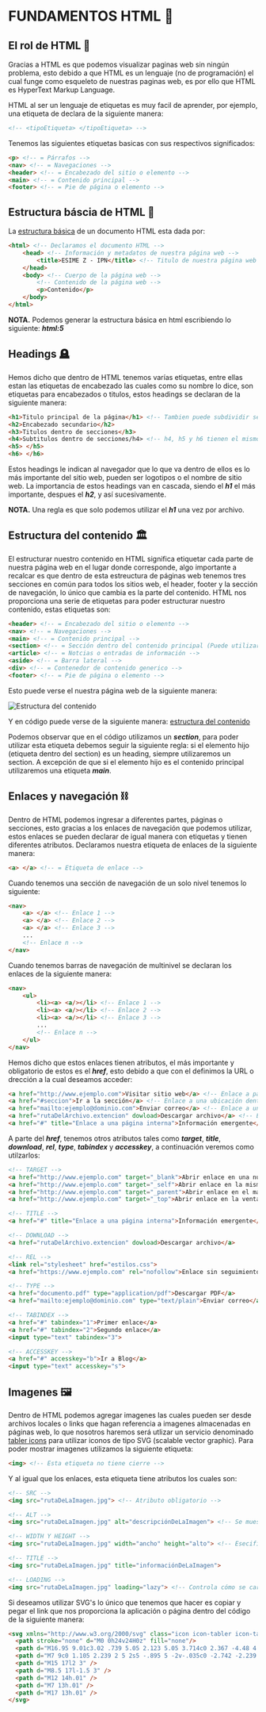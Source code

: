 # FUNDAMENTOS HTML :runner:
## El rol de HTML :rocket:
Gracias a HTML es que podemos visualizar paginas web sin ningún problema, esto debido a que HTML es un lenguaje (no de programación) el cual funge como
esqueleto de nuestras paginas web, es por ello que HTML es HyperText Markup Language.

HTML al ser un lenguaje de etiquetas es muy facil de aprender, por ejemplo, una etiqueta de declara de la siguiente manera:
```html
<!-- <tipoEtiqueta> </tipoEtiqueta> -->
```

Tenemos las siguientes etiquetas basicas con sus respectivos significados:
```html
<p> <!-- = Párrafos -->
<nav> <!-- = Navegaciones -->
<header> <!-- = Encabezado del sitio o elemento -->
<main> <!-- = Contenido principal -->
<footer> <!-- = Pie de página o elemento -->
```

## Estructura báscia de HTML :construction:
La <a href="./01 - Estructura básica/index.html">estructura básica</a> de un documento HTML esta dada por:
```html
<html> <!-- Declaramos el documento HTML -->
    <head> <!-- Información y metadatos de nuestra página web -->
        <title>ESIME Z - IPN</title> <!-- Titulo de nuestra página web -->
    </head>
    <body> <!-- Cuerpo de la página web -->
        <!-- Contenido de la página web -->
        <p>Contenido</p>
    </body>
</html>
```
<b>NOTA.</b> Podemos generar la estructura básica en html escribiendo lo siguiente: <b><i>html:5</b></i>

## Headings :headstone:
Hemos dicho que dentro de HTML tenemos varías etiquetas, entre ellas estan las etiquetas de encabezado las cuales como su nombre lo dice, son etiquetas
para encabezados o titulos, estos headings se declaran de la siguiente manera:
```html
<h1>Titulo principal de la página</h1> <!-- Tambien puede subdividir secciones de la página -->
<h2>Encabezado secundario</h2>
<h3>Titulos dentro de secciones</h3>
<h4>Subtitulos dentro de secciones/h4> <!-- h4, h5 y h6 tienen el mismo uso -->
<h5> </h5>
<h6> </h6>
```
Estos headings le indican al navegador que lo que va dentro de ellos es lo más importante del sitio web, pueden ser logotipos o el nombre de sitio web.
La importancia de estos headings van en cascada, siendo el <b><i>h1</b></i> el más importante, despues el <b><i>h2</b></i>, y así sucesivamente.

<b>NOTA.</b> Una regla es que solo podemos utilizar el <b><i>h1</b></i> una vez por archivo.

## Estructura del contenido :classical_building:
El estructurar nuestro contenido en HTML significa etiquetar cada parte de nuestra página web en el lugar donde corresponde, algo importante a recalcar
es que dentro de esta estreuctura de páginas web tenemos tres secciones en común para todos los sitios web, el header, footer y la sección de navegación,
lo único que cambia es la parte del contenido.
HTML nos proporciona una serie de etiquetas para poder estructurar nuestro contenido, estas etiquetas son:
```html
<header> <!-- = Encabezado del sitio o elemento -->
<nav> <!-- = Navegaciones -->
<main> <!-- = Contenido principal -->
<section> <!-- = Sección dentro del contenido principal (Puede utilizarse multiples veces) -->
<article> <!-- = Notcias o entradas de información -->
<aside> <!-- = Barra lateral -->
<div> <!-- = Contenedor de contenido generico -->
<footer> <!-- = Pie de página o elemento -->
```
Esto puede verse el nuestra página web de la siguiente manera:

<img src="./imgs/Estructura.png" alt="Estructura del contenido">

Y en código puede verse de la siguiente manera: <a href="./02 - Mi primer pagina web/index.html">estructura del contenido</a>

Podemos observar que en el código utilizamos un <b><i>section</b></i>, para poder utilizar esta etiqueta debemos seguir la siguiente regla: si el elemento hijo (etiqueta
dentro del section) es un heading, siempre utilizaremos un section. A excepción de que si el elemento hijo es el contenido principal utilizaremos una
etiqueta <b><i>main</b></i>.

## Enlaces y navegación :chains:
Dentro de HTML podemos ingresar a diferentes partes, páginas o secciones, esto gracias a los enlaces de navegación que podemos utilizar, estos enlaces se
pueden declarar de igual manera con etiquetas y tienen diferentes atributos. Declaramos nuestra etiqueta de enlaces de la siguiente manera:
```html
<a> </a> <!-- = Etiqueta de enlace -->
```
Cuando tenemos una sección de navegación de un solo nivel tenemos lo siguiente:
```html
<nav>
    <a> </a> <!-- Enlace 1 -->
    <a> </a> <!-- Enlace 2 -->
    <a> </a> <!-- Enlace 3 -->
    ...
    <!-- Enlace n -->
</nav>
```
Cuando tenemos barras de navegación de multinivel se declaran los enlaces de la siguiente manera:
```html
<nav>
    <ul>
        <li><a> <a/></li> <!-- Enlace 1 -->
        <li><a> <a/></li> <!-- Enlace 2 -->
        <li><a> <a/></li> <!-- Enlace 3 -->
        ...
        <!-- Enlace n -->
    </ul>
</nav>
```
Hemos dicho que estos enlaces tienen atributos, el más importante y obligatorio de estos es el <b><i>href</b></i>, esto debido a que con el definimos la URL o drección
a la cual deseamos acceder:
```html
<a href="http://www.ejemplo.com">Visitar sitio web</a> <!-- Enlace a página web -->
<a href="#seccion">Ir a la sección</a> <!-- Enlace a una ubicación dentro del mismo documento -->
<a href="mailto:ejemplo@dominio.com">Enviar correo</a> <!-- Enlace a una dirección de e-mail -->
<a href="rutaDelArchivo.extencion" dowload>Descargar archivo</a> <!-- Enlace de descarga -->
<a href="#" title="Enlace a una página interna">Información emergente</a> <!-- Enlace con informacón emergente -->
```
A parte del <b><i>href</b></i>, tenemos otros atributos tales como <b><i>target</b></i>, <b><i>title</b></i>, <b><i>download</b></i>, <b><i>rel</b></i>, <b><i>type</b></i>, <b><i>tabindex</b></i> y <b><i>accesskey</b></i>, a continuación veremos como utilzarlos:
```html
<!-- TARGET -->
<a href="http://www.ejemplo.com" target="_blank">Abrir enlace en una nueva ventana</a>
<a href="http://www.ejemplo.com" target="_self">Abrir enlace en la misma ventana (predeterminado)</a>
<a href="http://www.ejemplo.com" target="_parent">Abrir enlace en el marco principal</a>
<a href="http://www.ejemplo.com" target="_top">Abrir enlace en la ventana principal del navegador</a>

<!-- TITLE -->
<a href="#" title="Enlace a una página interna">Información emergente</a>

<!-- DOWNLOAD -->
<a href="rutaDelArchivo.extencion" dowload>Descargar archivo</a>

<!-- REL -->
<link rel="stylesheet" href="estilos.css">
<a href="https://www.ejemplo.com" rel="nofollow">Enlace sin seguimiento</a>

<!-- TYPE -->
<a href="documento.pdf" type="application/pdf">Descargar PDF</a>
<a href="mailto:ejemplo@dominio.com" type="text/plain">Enviar correo</a>

<!-- TABINDEX -->
<a href="#" tabindex="1">Primer enlace</a>
<a href="#" tabindex="2">Segundo enlace</a>
<input type="text" tabindex="3">

<!-- ACCESSKEY -->
<a href="#" accesskey="b">Ir a Blog</a>
<input type="text" accesskey="s">
```

## Imagenes :framed_picture:
Dentro de HTML podemos agregar imagenes las cuales pueden ser desde archivos locales o links que hagan referencia a imagenes almacenadas en páginas web, lo
que nosotros haremos será utlizar un servicio denominado <a href="https://tablericons.com/">tabler icons</a> para utilizar iconos de tipo SVG (scalable vector graphic).
Para poder mostrar imagenes utilizamos la siguiente etiqueta:
```html
<img> <!-- Esta etiqueta no tiene cierre -->
```
Y al igual que los enlaces, esta etiqueta tiene atributos los cuales son:
```html
<!-- SRC -->
<img src="rutaDeLaImagen.jpg"> <!-- Atributo obligatorio -->

<!-- ALT -->
<img src="rutaDeLaImagen.jpg" alt="descripciónDeLaImagen"> <!-- Se muestra si la imagen no carga -->

<!-- WIDTH Y HEIGHT -->
<img src="rutaDeLaImagen.jpg" width="ancho" height="alto"> <!-- Esecifian el ancho y alto de la imagen (cm, px, etc) -->

<!-- TITLE -->
<img src="rutaDeLaImagen.jpg" title="informaciónDeLaImagen">

<!-- LOADING -->
<img src="rutaDeLaImagen.jpg" loading="lazy"> <!-- Controla cómo se carga la imagen (lazy/eager) -->
```
Si deseamos utilizar SVG's lo único que tenemos que hacer es copiar y pegar el link que nos proporciona la aplicación o página dentro del código de la
siguiente manera:
```html
<svg xmlns="http://www.w3.org/2000/svg" class="icon icon-tabler icon-tabler-ufo" width="40" height="40" viewBox="0 0 24 24" stroke-width="2" stroke="#00b341" fill="none" stroke-linecap="round" stroke-linejoin="round">
  <path stroke="none" d="M0 0h24v24H0z" fill="none"/>
  <path d="M16.95 9.01c3.02 .739 5.05 2.123 5.05 3.714c0 2.367 -4.48 4.276 -10 4.276s-10 -1.909 -10 -4.276c0 -1.59 2.04 -2.985 5.07 -3.724" />
  <path d="M7 9c0 1.105 2.239 2 5 2s5 -.895 5 -2v-.035c0 -2.742 -2.239 -4.965 -5 -4.965s-5 2.223 -5 4.965v.035" />
  <path d="M15 17l2 3" />
  <path d="M8.5 17l-1.5 3" />
  <path d="M12 14h.01" />
  <path d="M7 13h.01" />
  <path d="M17 13h.01" />
</svg>
```
